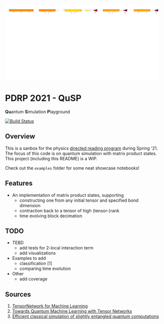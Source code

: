 <img src="/dev/svd.pdf" width="100%" height="250px">

# PDRP 2021 - QuSP

**Qu**antum **S**imulation **P**layground

[![Build Status](https://www.travis-ci.com/gl3nnleblanc/pdrp2021.svg?branch=master)](https://www.travis-ci.com/gl3nnleblanc/pdrp2021)
## Overview

 This is a sanbox for the physics [directed reading program](https://berkeleyphysicsdrp.wixsite.com/physicsberkeleydrp) during Spring '21. The focus of this code is on quantum simulation with matrix product states. This project (including this README) is a WIP.

 Check out the `examples` folder for some neat showcase notebooks!
## Features

* An implementation of matrix product states, supporting
	- constructing one from any initial tensor and specified bond dimension
	- contraction back to a tensor of high (tensor-)rank
	- time evolving block decimation

## TODO

* TEBD
	- add tests for 2-local interaction term
	- add visualizations
* Examples to add
	- classification [1]
	- comparing time evolution
* Other
	- add coverage

## Sources

1. [TensorNetwork for Machine Learning](https://arxiv.org/pdf/1906.06329.pdf)
1. [Towards Quantum Machine Learning with Tensor Networks](https://arxiv.org/pdf/1803.11537.pdf)
1. [Efficient classical simulation of slightly entangled quantum computations](https://arxiv.org/pdf/quant-ph/0301063.pdf)
